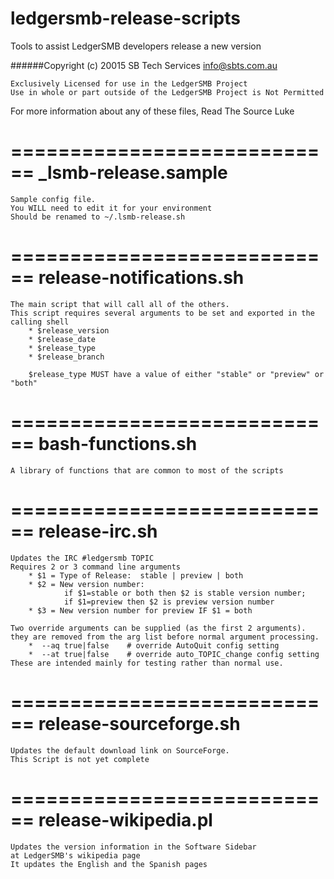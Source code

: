 # ledgersmb-release-scripts
Tools to assist LedgerSMB developers release a new version

######Copyright (c) 20015 SB Tech Services info@sbts.com.au

    Exclusively Licensed for use in the LedgerSMB Project
    Use in whole or part outside of the LedgerSMB Project is Not Permitted

For more information about any of these files, Read The Source Luke

============================
_lsmb-release.sample
============================
    Sample config file.
    You WILL need to edit it for your environment
    Should be renamed to ~/.lsmb-release.sh


============================
release-notifications.sh
============================
    The main script that will call all of the others.
    This script requires several arguments to be set and exported in the calling shell
        * $release_version
        * $release_date
        * $release_type
        * $release_branch

        $release_type MUST have a value of either "stable" or "preview" or "both"


============================
bash-functions.sh
============================
    A library of functions that are common to most of the scripts


============================
release-irc.sh
============================
    Updates the IRC #ledgersmb TOPIC
    Requires 2 or 3 command line arguments
        * $1 = Type of Release:  stable | preview | both
        * $2 = New version number:
                if $1=stable or both then $2 is stable version number;
                if $1=preview then $2 is preview version number
        * $3 = New version number for preview IF $1 = both

    Two override arguments can be supplied (as the first 2 arguments).
    they are removed from the arg list before normal argument processing.
        *  --aq true|false    # override AutoQuit config setting
        *  --at true|false    # override auto_TOPIC_change config setting
    These are intended mainly for testing rather than normal use.


============================
release-sourceforge.sh
============================
    Updates the default download link on SourceForge.
    This Script is not yet complete


============================
release-wikipedia.pl
============================
    Updates the version information in the Software Sidebar
    at LedgerSMB's wikipedia page
    It updates the English and the Spanish pages


